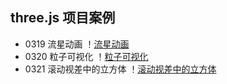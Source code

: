 ## three.js 项目案例

- 0319 流星动画
  ！[流星动画](https://github.com/caopeng-hi/img/blob/main/7927681457d4947081e3f76bc494da0.png)
- 0320 粒子可视化
  ！[粒子可视化](https://github.com/caopeng-hi/img/blob/main/a7e15ba1ecbb5298cc4afa3b789fd63.png)
- 0321 滚动视差中的立方体
  ！[滚动视差中的立方体](https://github.com/caopeng-hi/img/blob/main/db077212462a2d78295a3aa33be8c7f.png)
